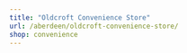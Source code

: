 ```yaml
---
title: "Oldcroft Convenience Store"
url: /aberdeen/oldcroft-convenience-store/
shop: convenience
---
```

